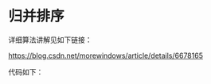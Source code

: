 # 归并排序

详细算法讲解见如下链接：

[<https://blog.csdn.net/morewindows/article/details/6678165>](<https://blog.csdn.net/morewindows/article/details/6678165>)

代码如下：







